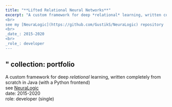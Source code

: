 ```yaml
---
title: "**Lifted Relational Neural Networks**"
excerpt: "A custom framework for deep *relational* learning, written completely from scratch in Java (with a Python frontend)
<br>
see my [NeuraLogic](https://github.com/GustikS/NeuraLogic) repository
<br>
_date_: 2015-2020
<br>
_role_: developer
---
```

"
collection: portfolio
---

A custom framework for deep *relational* learning, written completely from scratch in Java (with a Python frontend)
\
see [NeuraLogic](https://github.com/GustikS/NeuraLogic)
\
date: 2015-2020
\
role: developer (single)